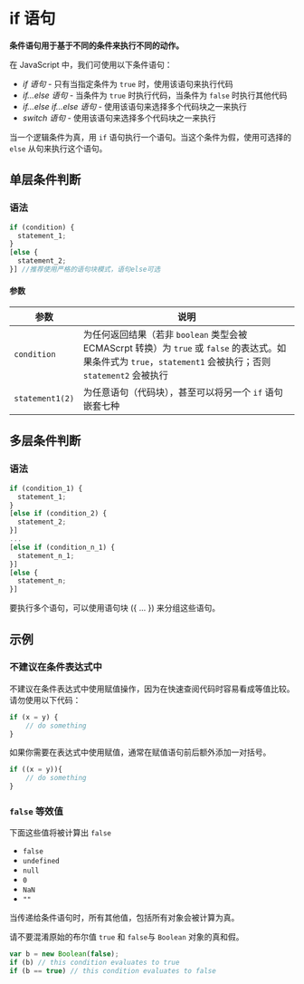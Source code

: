 # if 语句

**条件语句用于基于不同的条件来执行不同的动作。**

在 JavaScript 中，我们可使用以下条件语句：

- *if 语句* - 只有当指定条件为 `true` 时，使用该语句来执行代码
- *if...else 语句* - 当条件为 `true` 时执行代码，当条件为 `false` 时执行其他代码
- *if...else if...else 语句* - 使用该语句来选择多个代码块之一来执行
- *switch 语句* - 使用该语句来选择多个代码块之一来执行

当一个逻辑条件为真，用 `if` 语句执行一个语句。当这个条件为假，使用可选择的 `else` 从句来执行这个语句。

## 单层条件判断

### 语法

```js
if (condition) {
  statement_1;
}
[else {
  statement_2;
}] //推荐使用严格的语句块模式，语句else可选
```

#### 参数

| 参数            | 说明                                                         |
| --------------- | ------------------------------------------------------------ |
| `condition`     | 为任何返回结果（若非 `boolean` 类型会被 ECMAScrpt 转换）为 `true` 或 `false` 的表达式。如果条件式为 `true`，`statement1` 会被执行；否则 `statement2` 会被执行 |
| `statement1(2)` | 为任意语句（代码块），甚至可以将另一个 `if` 语句嵌套七种     |

## 多层条件判断

### 语法

```js
if (condition_1) {
  statement_1;
}
[else if (condition_2) {
  statement_2;
}]
...
[else if (condition_n_1) {
  statement_n_1;
}]
[else {
  statement_n;
}]
```

要执行多个语句，可以使用语句块 ({ ... })  来分组这些语句。

## 示例

### 不建议在条件表达式中

不建议在条件表达式中使用赋值操作，因为在快速查阅代码时容易看成等值比较。请勿使用以下代码：

```js
if (x = y) {
	// do something
}
```

如果你需要在表达式中使用赋值，通常在赋值语句前后额外添加一对括号。

```js
if ((x = y)){
    // do something
}
```

### `false` 等效值

下面这些值将被计算出 `false`

 - `false`
 - `undefined`
 - `null`
 - `0`
 - `NaN`
 - `""`

当传递给条件语句时，所有其他值，包括所有对象会被计算为真。

请不要混淆原始的布尔值 `true` 和 `false`与 `Boolean` 对象的真和假。

```js
var b = new Boolean(false);
if (b) // this condition evaluates to true
if (b == true) // this condition evaluates to false
```





















